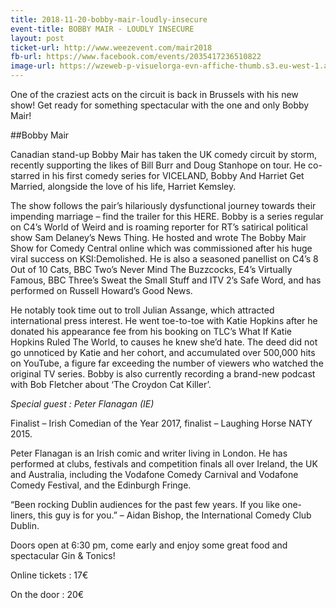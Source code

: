 ```yaml
---
title: 2018-11-20-bobby-mair-loudly-insecure
event-title: BOBBY MAIR - LOUDLY INSECURE
layout: post
ticket-url: http://www.weezevent.com/mair2018
fb-url: https://www.facebook.com/events/2035417236510822
image-url: https://wzeweb-p-visuelorga-evn-affiche-thumb.s3.eu-west-1.amazonaws.com/affiche_372341.thumb53700.1535800343.jpg
---
```

One of the craziest acts on the circuit is back in Brussels with his new show!
Get ready for something spectacular with the one and only Bobby Mair!

##Bobby Mair

Canadian stand-up Bobby Mair has taken the UK comedy circuit by storm, recently supporting the likes of Bill Burr and Doug Stanhope on tour. He co-starred in his first comedy series for VICELAND, Bobby And Harriet Get Married, alongside the love of his life, Harriet Kemsley.

The show follows the pair’s hilariously dysfunctional journey towards their impending marriage – find the trailer for this HERE. Bobby is a series regular on C4’s World of Weird and is roaming reporter for RT’s satirical political show Sam Delaney’s News Thing. He hosted and wrote The Bobby Mair Show for Comedy Central online which was commissioned after his huge viral success on KSI:Demolished. He is also a seasoned panellist on C4’s 8 Out of 10 Cats, BBC Two’s Never Mind The Buzzcocks, E4’s Virtually Famous, BBC Three’s Sweat the Small Stuff and ITV 2’s Safe Word, and has performed on Russell Howard’s Good News.

He notably took time out to troll Julian Assange, which attracted international press interest. He went toe-to-toe with Katie Hopkins after he donated his appearance fee from his booking on TLC’s What If Katie Hopkins Ruled The World, to causes he knew she’d hate. The deed did not go unnoticed by Katie and her cohort, and accumulated over 500,000 hits on YouTube, a figure far exceeding the number of viewers who watched the original TV series. Bobby is also currently recording a brand-new podcast with Bob Fletcher about ‘The Croydon Cat Killer’.

*Special guest : Peter Flanagan (IE)*

Finalist – Irish Comedian of the Year 2017, finalist – Laughing Horse NATY 2015.

Peter Flanagan is an Irish comic and writer living in London. He has performed at clubs, festivals and competition finals all over Ireland, the UK and Australia, including the Vodafone Comedy Carnival and Vodafone Comedy Festival, and the Edinburgh Fringe.

“Been rocking Dublin audiences for the past few years. If you like one-liners, this guy is for you.” – Aidan Bishop, the International Comedy Club Dublin.

Doors open at 6:30 pm, come early and enjoy some great food and spectacular Gin & Tonics!

Online tickets : 17€

On the door : 20€
